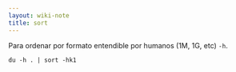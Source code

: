```yaml
---
layout: wiki-note
title: sort
---
```


Para ordenar por formato entendible por humanos (1M, 1G, etc) `-h`.

    du -h . | sort -hk1
